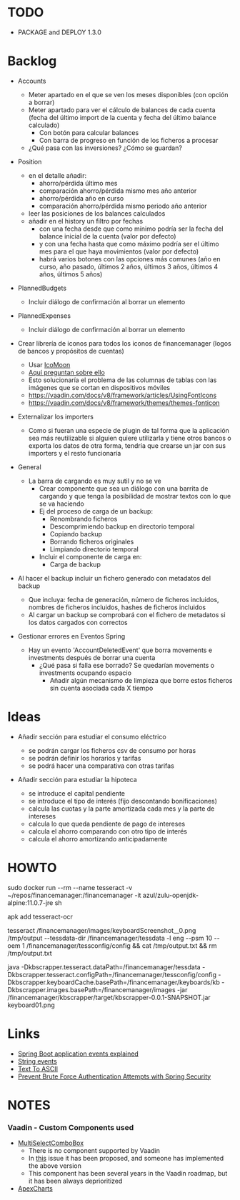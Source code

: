 # TODO

- PACKAGE and DEPLOY 1.3.0

# Backlog

- Accounts
  - Meter apartado en el que se ven los meses disponibles (con opción a borrar)
  - Meter apartado para ver el cálculo de balances de cada cuenta (fecha del último import de la cuenta y fecha del último balance calculado)
    - Con botón para calcular balances
    - Con barra de progreso en función de los ficheros a procesar
  - ¿Qué pasa con las inversiones? ¿Cómo se guardan?

- Position
  - en el detalle añadir:
    - ahorro/pérdida último mes
    - comparación ahorro/pérdida mismo mes año anterior
    - ahorro/pérdida año en curso
    - comparación ahorro/pérdida mismo periodo año anterior
  - leer las posiciones de los balances calculados
  - añadir en el history un filtro por fechas
    - con una fecha desde que como mínimo podría ser la fecha del balance inicial de la cuenta (valor por defecto)
    - y con una fecha hasta que como máximo podría ser el último mes para el que haya movimientos (valor por defecto)
    - habrá varios botones con las opciones más comunes (año en curso, año pasado, últimos 2 años, últimos 3 años, últimos 4 años, últimos 5 años)

- PlannedBudgets
  - Incluir diálogo de confirmación al borrar un elemento

- PlannedExpenses
  - Incluir diálogo de confirmación al borrar un elemento

- Crear librería de iconos para todos los iconos de financemanager (logos de bancos y propósitos de cuentas)
  - Usar [IcoMoon](https://icomoon.io/)
  - [Aquí preguntan sobre ello](https://vaadin.com/forum/thread/18364785/how-to-include-custom-icon-sets-with-vaadin-14-3-0)
  - Esto solucionaría el problema de las columnas de tablas con las imágenes que se cortan en dispositivos móviles
  - https://vaadin.com/docs/v8/framework/articles/UsingFontIcons
  - https://vaadin.com/docs/v8/framework/themes/themes-fonticon

- Externalizar los importers
  - Como si fueran una especie de plugin de tal forma que la aplicación sea más reutilizable
    si alguien quiere utilizarla y tiene otros bancos o exporta los datos de otra forma, tendría que
    crearse un jar con sus importers y el resto funcionaría

- General
  - La barra de cargando es muy sutil y no se ve
    - Crear componente que sea un diálogo con una barrita de cargando y que tenga la posibilidad de mostrar textos con lo que se va haciendo
    - Ej del proceso de carga de un backup:
      - Renombrando ficheros
      - Descomprimiendo backup en directorio temporal
      - Copiando backup
      - Borrando ficheros originales
      - Limpiando directorio temporal
    - Incluir el componente de carga en:
      - Carga de backup

- Al hacer el backup incluir un fichero generado con metadatos del backup
  - Que incluya: fecha de generación, número de ficheros incluidos, nombres de ficheros incluidos, hashes de ficheros incluidos
  - Al cargar un backup se comprobará con el fichero de metadatos si los datos cargados con correctos

- Gestionar errores en Eventos Spring
  - Hay un evento 'AccountDeletedEvent' que borra movements e investments después de borrar una cuenta
    - ¿Qué pasa si falla ese borrado? Se quedarían movements o investments ocupando espacio
        - Añadir algún mecanismo de limpieza que borre estos ficheros sin cuenta asociada cada X tiempo

# Ideas

- Añadir sección para estudiar el consumo eléctrico
  - se podrán cargar los ficheros csv de consumo por horas
  - se podrán definir los horarios y tarifas
  - se podrá hacer una comparativa con otras tarifas

- Añadir sección para estudiar la hipoteca
  - se introduce el capital pendiente
  - se introduce el tipo de interés (fijo descontando bonificaciones)
  - calcula las cuotas y la parte amortizada cada mes y la parte de intereses
  - calcula lo que queda pendiente de pago de intereses
  - calcula el ahorro comparando con otro tipo de interés
  - calcula el ahorro amortizando anticipadamente

# HOWTO

sudo docker run --rm --name tesseract -v ~/repos/financemanager:/financemanager -it azul/zulu-openjdk-alpine:11.0.7-jre sh

apk add tesseract-ocr

tesseract /financemanager/images/keyboardScreenshot__0.png /tmp/output --tessdata-dir /financemanager/tessdata -l eng --psm 10 --oem 1 /financemanager/tessconfig/config && cat /tmp/output.txt && rm /tmp/output.txt

java -Dkbscrapper.tesseract.dataPath=/financemanager/tessdata -Dkbscrapper.tesseract.configPath=/financemanager/tessconfig/config -Dkbscrapper.keyboardCache.basePath=/financemanager/keyboards/kb -Dkbscrapper.images.basePath=/financemanager/images -jar /financemanager/kbscrapper/target/kbscrapper-0.0.1-SNAPSHOT.jar keyboard01.png

# Links

- [Spring Boot application events explained](https://reflectoring.io/spring-boot-application-events-explained/)
- [String events](https://www.baeldung.com/spring-events)
- [Text To ASCII](https://patorjk.com/software/taag/#p=display&f=Big&t=Finance%20Manager%20App)
- [Prevent Brute Force Authentication Attempts with Spring Security](https://www.baeldung.com/spring-security-block-brute-force-authentication-attempts)

# NOTES

### Vaadin - Custom Components used

- [MultiSelectComboBox](https://vaadin.com/directory/component/multiselect-combo-box)
  - There is no component supported by Vaadin
  - In [this](https://github.com/vaadin/web-components/issues/1388) issue it has been proposed, and someone has implemented the above version
  - This component has been several years in the Vaadin roadmap, but it has been always deprioritized
- [ApexCharts](https://vaadin.com/directory/component/apexchartsjs)
